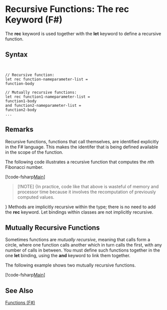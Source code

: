 # Recursive Functions: The rec Keyword (F#)

The **rec** keyword is used together with the **let** keyword to define a recursive function.


## Syntax


```


// Recursive function:
let rec function-nameparameter-list = 
function-body

// Mutually recursive functions:
let rec function1-nameparameter-list =
function1-body
and function2-nameparameter-list =
function2-body
...

```



## Remarks
Recursive functions, functions that call themselves, are identified explicitly in the F# language. This makes the identifer that is being defined available in the scope of the function.

The following code illustrates a recursive function that computes the *n*th Fibonacci number.

[!code-fsharp[Main](snippets/fslangref1/snippet4001.fs)]
    
>[!NOTE] {In practice, code like that above is wasteful of memory and processor time because it involves the recomputation of previously computed values.

}
Methods are implicitly recursive within the type; there is no need to add the **rec** keyword. Let bindings within classes are not implicitly recursive.


## Mutually Recursive Functions
Sometimes functions are *mutually recursive*, meaning that calls form a circle, where one function calls another which in turn calls the first, with any number of calls in between. You must define such functions together in the one **let** binding, using the **and** keyword to link them together.

The following example shows two mutually recursive functions.

[!code-fsharp[Main](snippets/fslangref1/snippet4002.fs)]
    
## See Also
[Functions &#40;F&#35;&#41;](Functions+%28FSharp%29.md)

